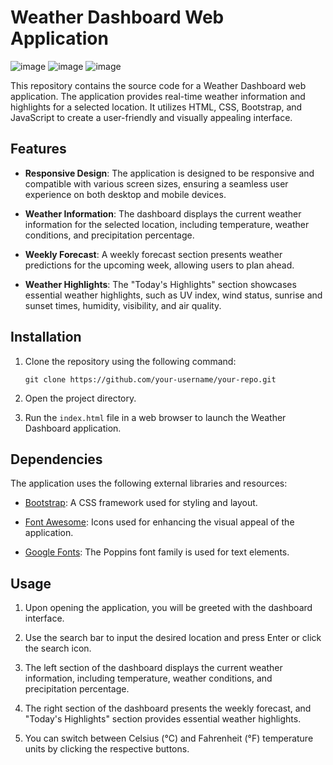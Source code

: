 # Weather Dashboard Web Application
![image](https://github.com/HarisChandio/ClimateApp/assets/86180280/25f4695f-293f-41bf-b4fb-fa287a30ea16)
![image](https://github.com/HarisChandio/ClimateApp/assets/86180280/a2ed6d6d-5bca-4375-ab29-b384b7017ff8)
![image](https://github.com/HarisChandio/ClimateApp/assets/86180280/c844deff-4959-4194-b921-16cfea6515b7)

This repository contains the source code for a Weather Dashboard web application. The application provides real-time weather information and highlights for a selected location. It utilizes HTML, CSS, Bootstrap, and JavaScript to create a user-friendly and visually appealing interface.

## Features

- **Responsive Design**: The application is designed to be responsive and compatible with various screen sizes, ensuring a seamless user experience on both desktop and mobile devices.

- **Weather Information**: The dashboard displays the current weather information for the selected location, including temperature, weather conditions, and precipitation percentage.

- **Weekly Forecast**: A weekly forecast section presents weather predictions for the upcoming week, allowing users to plan ahead.

- **Weather Highlights**: The "Today's Highlights" section showcases essential weather highlights, such as UV index, wind status, sunrise and sunset times, humidity, visibility, and air quality.

## Installation

1. Clone the repository using the following command:

   ```
   git clone https://github.com/your-username/your-repo.git
   ```

2. Open the project directory.

3. Run the `index.html` file in a web browser to launch the Weather Dashboard application.

## Dependencies

The application uses the following external libraries and resources:

- [Bootstrap](https://getbootstrap.com/): A CSS framework used for styling and layout.

- [Font Awesome](https://fontawesome.com/): Icons used for enhancing the visual appeal of the application.

- [Google Fonts](https://fonts.google.com/): The Poppins font family is used for text elements.

## Usage

1. Upon opening the application, you will be greeted with the dashboard interface.

2. Use the search bar to input the desired location and press Enter or click the search icon.

3. The left section of the dashboard displays the current weather information, including temperature, weather conditions, and precipitation percentage.

4. The right section of the dashboard presents the weekly forecast, and "Today's Highlights" section provides essential weather highlights.

5. You can switch between Celsius (°C) and Fahrenheit (°F) temperature units by clicking the respective buttons.

